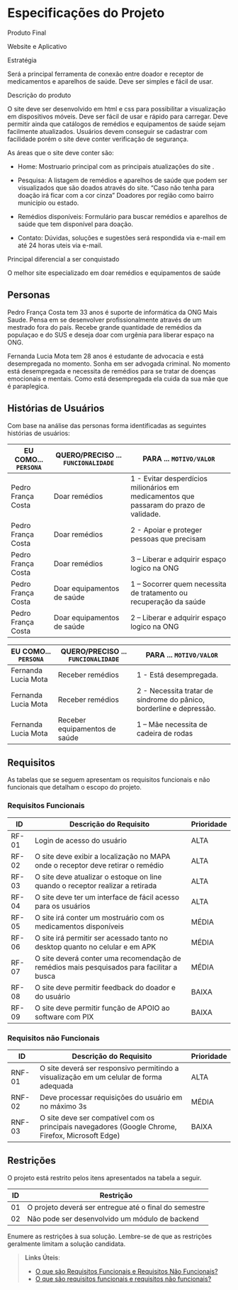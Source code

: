 # Especificações do Projeto
Produto Final

Website e Aplicativo

Estratégia

Será a principal ferramenta de conexão entre doador e receptor de medicamentos e aparelhos de saúde. Deve ser simples e fácil de usar.

Descrição do produto

O site deve ser desenvolvido em html e css para possibilitar a visualização em dispositivos móveis. Deve ser fácil de usar e rápido para carregar. Deve permitir ainda que catálogos de remédios e equipamentos de saúde sejam facilmente atualizados.
Usuários devem conseguir se cadastrar com facilidade porém o site deve conter verificação de segurança. 

As áreas que o site deve conter são:

* Home: Mostruario principal com as principais atualizações do site .

* Pesquisa: A listagem de remédios e aparelhos de saúde que podem ser visualizados que são doados através do site. “Caso não tenha para doação irá ficar com a cor cinza” 
Doadores por região como bairro município ou estado. 

* Remédios disponíveis: Formulário para buscar remédios e aparelhos de saúde que tem disponível para doação.

* Contato: Dúvidas, soluções e sugestões será respondida via e-mail em até 24 horas uteis via e-mail. 

Principal diferencial a ser conquistado

O melhor site especializado em doar remédios e equipamentos de saúde


## Personas

Pedro França Costa tem 33 anos é suporte de informática da ONG Mais Saude. Pensa em se desenvolver profissionalmente através de um mestrado fora do país.
Recebe grande quantidade de remédios da populaçao e do SUS e deseja doar com urgênia para liberar espaço na ONG. 

Fernanda Lucia Mota tem 28 anos é estudante de advocacia e está desempregada no momento. Sonha em ser advogada criminal. No momento está desempregada e necessita de remédios para se tratar de doenças emocionais e mentais. Como está desempregada ela cuida da sua mãe que é paraplegica. 

## Histórias de Usuários

Com base na análise das personas forma identificadas as seguintes histórias de usuários:

|EU COMO... `PERSONA`| QUERO/PRECISO ... `FUNCIONALIDADE` |PARA ... `MOTIVO/VALOR`                 |
|--------------------|------------------------------------|----------------------------------------|
|Pedro França Costa  | Doar remédios                      | 1 - Evitar desperdícios milionários em medicamentos que passaram do prazo de validade.
|Pedro França Costa  | Doar remédios                      | 2 - Apoiar e proteger pessoas que precisam 
|Pedro França Costa  | Doar remédios                      | 3 – Liberar e adquirir espaço logico na ONG
|Pedro França Costa  | Doar equipamentos de saúde         | 1 – Socorrer quem necessita de tratamento ou recuperação da saúde
|Pedro França Costa  | Doar equipamentos de saúde         | 2 – Liberar e adquirir espaço logico na ONG

|EU COMO... `PERSONA` | QUERO/PRECISO ... `FUNCIONALIDADE`|PARA ... `MOTIVO/VALOR`                 |
|---------------------|-----------------------------------|----------------------------------------|
|Fernanda Lucia Mota  | Receber remédios                  | 1 - Está desempregada.
|Fernanda Lucia Mota  | Receber remédios                  | 2 - Necessita tratar de síndrome do pânico, borderline e depressão. 
|Fernanda Lucia Mota  | Receber equipamentos de saúde     | 1 – Mãe necessita de cadeira de rodas
                                                      
## Requisitos

As tabelas que se seguem apresentam os requisitos funcionais e não funcionais que detalham o escopo do projeto.

### Requisitos Funcionais

|ID   | Descrição do Requisito  | Prioridade |
|-----|-----------------------------------------|----|
|RF-01| Login de acesso do usuário | ALTA | 
|RF-02| O site deve exibir a localização no MAPA onde o receptor deve retirar o remédio | ALTA |
|RF-03| O site deve atualizar o estoque on line quando o receptor realizar a retirada | ALTA |
|RF-04| O site deve ter um interface de fácil acesso para os usuários | ALTA |
|RF-05| O site irá conter um mostruário com os medicamentos disponíveis | MÉDIA | 
|RF-06| O site irá permitir ser acessado tanto no desktop quanto no celular e em APK | MÉDIA | 
|RF-07| O site deverá conter uma recomendação de remédios mais pesquisados para facilitar a busca | MÉDIA | 
|RF-08| O site deve permitir feedback do doador e do usuário | BAIXA |
|RF-09| O site deve permitir função de APOIO ao software com PIX | BAIXA |

### Requisitos não Funcionais

|ID     | Descrição do Requisito  |Prioridade |
|-------|-------------------------|----|
|RNF-01| O site deverá ser responsivo permitindo a visualização em um celular de forma adequada | ALTA | 
|RNF-02| Deve processar requisições do usuário em no máximo 3s |  MÉDIA | 
|RNF-03| O site deve ser compatível com os principais navegadores (Google Chrome, Firefox, Microsoft Edge) |  BAIXA | 

## Restrições

O projeto está restrito pelos itens apresentados na tabela a seguir.

|ID| Restrição                                             |
|--|-------------------------------------------------------|
|01| O projeto deverá ser entregue até o final do semestre |
|02| Não pode ser desenvolvido um módulo de backend        |


Enumere as restrições à sua solução. Lembre-se de que as restrições geralmente limitam a solução candidata.

> **Links Úteis**:
> - [O que são Requisitos Funcionais e Requisitos Não Funcionais?](https://codificar.com.br/requisitos-funcionais-nao-funcionais/)
> - [O que são requisitos funcionais e requisitos não funcionais?](https://analisederequisitos.com.br/requisitos-funcionais-e-requisitos-nao-funcionais-o-que-sao/)
